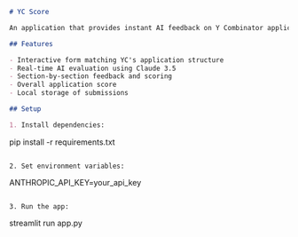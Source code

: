 

````markdown
# YC Score

An application that provides instant AI feedback on Y Combinator application drafts.

## Features

- Interactive form matching YC's application structure
- Real-time AI evaluation using Claude 3.5
- Section-by-section feedback and scoring
- Overall application score
- Local storage of submissions

## Setup

1. Install dependencies:
````

pip install -r requirements.txt
````

2. Set environment variables:
````

ANTHROPIC_API_KEY=your_api_key
````

3. Run the app:
````

streamlit run app.py
````
